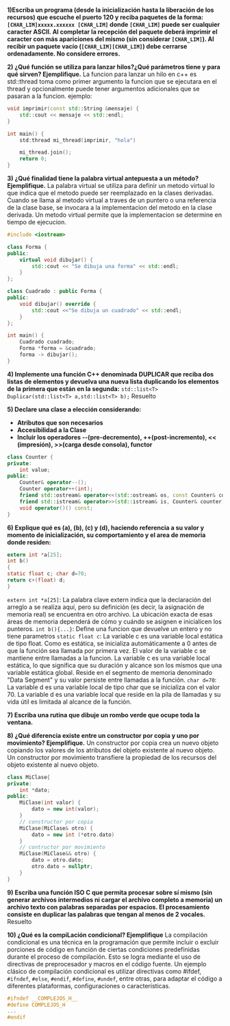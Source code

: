 **1)Escriba un programa (desde la inicialización hasta la liberación de los recursos) que escuche el puerto 120 y reciba paquetes de la forma: `[CHAR_LIM]xxxxx.xxxxxx [CHAR_LIM]` donde `[CHAR_LIM]` puede ser cualquier caracter ASCII. Al completar la recepción del paquete deberá imprimir el caracter con más apariciones del mismo (sin considerar `[CHAR_LIM]`). Al recibir un paquete vacío (`[CHAR_LIM][CHAR_LIM]`) debe cerrarse ordenadamente. No considere errores.**

**2) ¿Qué función se utiliza para lanzar hilos?¿Qué parámetros tiene y para qué sirven? Ejemplifique.**
La funcion para lanzar un hilo en c++ es std::thread toma como primer argumento la funcion que se ejecutara en el thread y opcionalmente puede tener argumentos adicionales que se pasaran a la funcion.
ejemplo:
```c++
void imprimir(const std::String &mensaje) {
    std::cout << mensaje << std::endl;
}

int main() {
    std:thread mi_thread(imprimir, "hola")

    mi_thread.join();
    return 0;
}
```

**3) ¿Qué finalidad tiene la palabra virtual antepuesta a un método? Ejemplifique.**
La palabra virtual se utiliza para definir un metodo virtual lo que indica que el metodo puede ser reemplazado en la clases derivadas. Cuando se llama al metodo virtual a traves de un puntero o una referencia de la clase base, se invocara a la implementacion del metodo en la clase derivada.
Un metodo virtual permite que la implementacion se determine en tiempo de ejecucion.

```c++
#include <iostream>

class Forma {
public:
    virtual void dibujar() {
        std::cout << "Se dibuja una forma" << std::endl;
    }
};

class Cuadrado : public Forma {
public:
    void dibujar() override {
        std::cout <<"Se dibuja un cuadrado" << std::endl;
    }
};

int main() {
    Cuadrado cuadrado;
    Forma *forma = &cuadrado;
    forma -> dibujar();
}
```


**4) Implemente una función C++ denominada DUPLICAR que reciba dos listas de elementos y devuelva una nueva lista duplicando los elementos de la primera que están en la segunda:**
`std::list<T> Duplicar(std::list<T> a,std::list<T> b);`
Resuelto

**5) Declare una clase a elección considerando:**
- **Atributos que son necesarios**
- **Accesibilidad a la Clase**
- **Incluir los operadores --(pre-decremento), ++(post-incremento), << (impresión), >>(carga desde consola), functor**
```c++
class Counter {
private:
    int value;
public:
    Counter& operator--();
    Counter operator++(int);
    friend std::ostream& operator<<(std::ostream& os, const Counter& counter);
    friend std::istream& operator>>(std::istream& is, Counter& counter);
    void operator()() const; 
}
```

**6) Explique qué es (a), (b), (c) y (d), haciendo referencia a su valor y momento de inicialización, su comportamiento y el area de memoria donde residen:**

```c
extern int *a[25];
int b()
{
static float c; char d=70;
return c+(float) d;
}
```
`extern int *a[25]`: La palabra clave extern indica que la declaración del arreglo a se realiza aquí, pero su definición (es decir, la asignación de memoria real) se encuentra en otro archivo. La ubicación exacta de esas áreas de memoria dependerá de cómo y cuándo se asignen e inicialicen los punteros.
`int b(){...}`: Define una funcion que devuelve un entero y no tiene parametros
`static float c`: La variable c es una variable local estática de tipo float. Como es estática, se inicializa automáticamente a 0 antes de que la función sea llamada por primera vez. El valor de la variable c se mantiene entre llamadas a la funcion. La variable c es una variable local estática, lo que significa que su duración y alcance son los mismos que una variable estática global. Reside en el segmento de memoria denominado "Data Segment" y su valor persiste entre llamadas a la función.
`char d=70`: La variable d es una variable local de tipo char que se inicializa con el valor 70. La variable d es una variable local que reside en la pila de llamadas y su vida útil es limitada al alcance de la función.

**7) Escriba una rutina que dibuje un rombo verde que ocupe toda la ventana.**

**8) ¿Qué diferencia existe entre un constructor por copia y uno por movimiento? Ejemplifique.**
Un constructor por copia crea un nuevo objeto copiando los valores de los atributos del objeto existente al nuevo objeto.
Un constructor por movimiento transfiere la propiedad de los recursos del objeto existente al nuevo objeto.
```c++
class MiClase{
private:
    int *dato;
public:
    MiClase(int valor) {
        dato = new int(valor);
    }
    // constructor por copia
    MiClase(MiClase& otro) {
        dato = new int (*otro.dato)
    }
    // contructor por movimiento
    MiClase(MiClase&& otro) {
        dato = otro.dato;
        otro.dato = nullptr;
    }
}
```


**9) Escriba una función ISO C que permita procesar sobre sí mismo (sin generar archivos intermedios ni cargar el archivo completo a memoria) un archivo texto con palabras separadas por espacios. El procesamiento consiste en duplicar las palabras que tengan al menos de 2 vocales.**
Resuelto

**10) ¿Qué es la compiLación condicional? Ejemplifique**
La compilación condicional es una técnica en la programación que permite incluir o excluir porciones de código en función de ciertas condiciones predefinidas durante el proceso de compilación. Esto se logra mediante el uso de directivas de preprocesador y macros en el código fuente.
Un ejemplo clásico de compilación condicional es utilizar directivas como #ifdef, `#ifndef`, `#else`, `#endif`, `#define`, `#undef`, entre otras, para adaptar el código a diferentes plataformas, configuraciones o características.

```c
#ifndef __COMPLEJOS_H__
#define COMPLEJOS_H
...
#endif
```